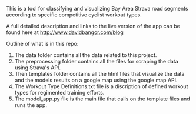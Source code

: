 This is a tool for classifying and visualizing Bay Area Strava road segments according to specific competitive cyclist workout types.

A full detailed description and links to the live version of the app can be found here at http://www.davidbangor.com/blog

Outline of what is in this repo:

1. The data folder contains all the data related to this project.  
2. The preprocessing folder contains all the files for scraping the data using Strava's API.  
3. Then templates folder contains all the html files that visualize the data and the models results on a google map using the google map API.  
4. The Workout Type Definitions.txt file is a discription of defined workout types for regimented training efforts.  
5. The model_app.py file is the main file that calls on the template files and runs the app.  


